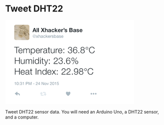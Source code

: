 # Tweet DHT22

<img src="screenshot.png" width="414" alt="Twitter Screenshot">

Tweet DHT22 sensor data. You will need an Arduino Uno, a DHT22 sensor, and a computer.
